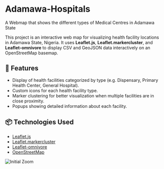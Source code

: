 # Adamawa-Hospitals
A Webmap that shows the different types of Medical Centres in Adamawa State

This project is an interactive web map for visualizing health facility locations in Adamawa State, Nigeria. It uses **Leaflet.js**, **Leaflet.markercluster**, and **Leaflet-omnivore** to display CSV and GeoJSON data interactively on an OpenStreetMap basemap.

## 📌 Features

- Display of health facilities categorized by type (e.g. Dispensary, Primary Health Center, General Hospital).
- Custom icons for each health facility type.
- Marker clustering for better visualization when multiple facilities are in close proximity.
- Popups showing detailed information about each facility.


## 📦 Technologies Used

- [Leaflet.js](https://leafletjs.com/)
- [Leaflet.markercluster](https://github.com/Leaflet/Leaflet.markercluster)
- [Leaflet-omnivore](https://github.com/mapbox/leaflet-omnivore)
- [OpenStreetMap](https://www.openstreetmap.org/)


![Initial Zoom]("screenshots/initial_zoom.png")
